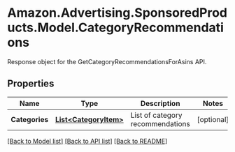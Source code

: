 # Amazon.Advertising.SponsoredProducts.Model.CategoryRecommendations
Response object for the GetCategoryRecommendationsForAsins API.

## Properties

Name | Type | Description | Notes
------------ | ------------- | ------------- | -------------
**Categories** | [**List&lt;CategoryItem&gt;**](CategoryItem.md) | List of category recommendations | [optional] 

[[Back to Model list]](../README.md#documentation-for-models) [[Back to API list]](../README.md#documentation-for-api-endpoints) [[Back to README]](../README.md)

